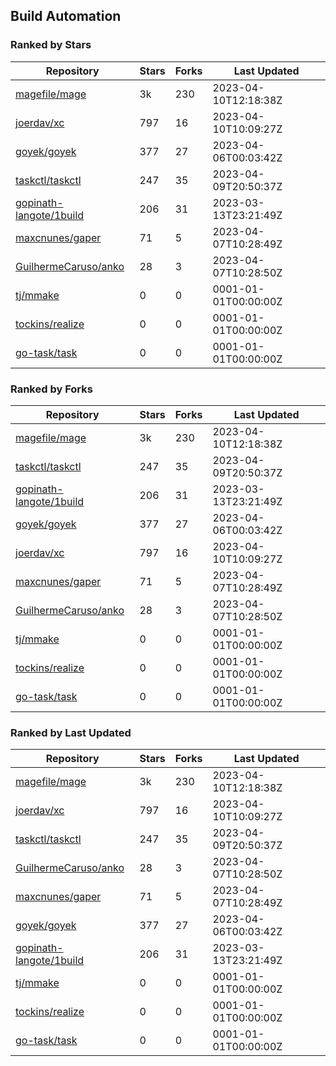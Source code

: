 ## Build Automation

### Ranked by Stars

| Repository | Stars | Forks | Last Updated |
|------------|-------|-------|--------------|
| [magefile/mage](https://github.com/magefile/mage) | 3k | 230 | 2023-04-10T12:18:38Z |
| [joerdav/xc](https://github.com/joerdav/xc) | 797 | 16 | 2023-04-10T10:09:27Z |
| [goyek/goyek](https://github.com/goyek/goyek) | 377 | 27 | 2023-04-06T00:03:42Z |
| [taskctl/taskctl](https://github.com/taskctl/taskctl) | 247 | 35 | 2023-04-09T20:50:37Z |
| [gopinath-langote/1build](https://github.com/gopinath-langote/1build) | 206 | 31 | 2023-03-13T23:21:49Z |
| [maxcnunes/gaper](https://github.com/maxcnunes/gaper) | 71 | 5 | 2023-04-07T10:28:49Z |
| [GuilhermeCaruso/anko](https://github.com/GuilhermeCaruso/anko) | 28 | 3 | 2023-04-07T10:28:50Z |
| [tj/mmake](https://github.com/tj/mmake) | 0 | 0 | 0001-01-01T00:00:00Z |
| [tockins/realize](https://github.com/tockins/realize) | 0 | 0 | 0001-01-01T00:00:00Z |
| [go-task/task](https://github.com/go-task/task) | 0 | 0 | 0001-01-01T00:00:00Z |

### Ranked by Forks

| Repository | Stars | Forks | Last Updated |
|------------|-------|-------|--------------|
| [magefile/mage](https://github.com/magefile/mage) | 3k | 230 | 2023-04-10T12:18:38Z |
| [taskctl/taskctl](https://github.com/taskctl/taskctl) | 247 | 35 | 2023-04-09T20:50:37Z |
| [gopinath-langote/1build](https://github.com/gopinath-langote/1build) | 206 | 31 | 2023-03-13T23:21:49Z |
| [goyek/goyek](https://github.com/goyek/goyek) | 377 | 27 | 2023-04-06T00:03:42Z |
| [joerdav/xc](https://github.com/joerdav/xc) | 797 | 16 | 2023-04-10T10:09:27Z |
| [maxcnunes/gaper](https://github.com/maxcnunes/gaper) | 71 | 5 | 2023-04-07T10:28:49Z |
| [GuilhermeCaruso/anko](https://github.com/GuilhermeCaruso/anko) | 28 | 3 | 2023-04-07T10:28:50Z |
| [tj/mmake](https://github.com/tj/mmake) | 0 | 0 | 0001-01-01T00:00:00Z |
| [tockins/realize](https://github.com/tockins/realize) | 0 | 0 | 0001-01-01T00:00:00Z |
| [go-task/task](https://github.com/go-task/task) | 0 | 0 | 0001-01-01T00:00:00Z |

### Ranked by Last Updated

| Repository | Stars | Forks | Last Updated |
|------------|-------|-------|--------------|
| [magefile/mage](https://github.com/magefile/mage) | 3k | 230 | 2023-04-10T12:18:38Z |
| [joerdav/xc](https://github.com/joerdav/xc) | 797 | 16 | 2023-04-10T10:09:27Z |
| [taskctl/taskctl](https://github.com/taskctl/taskctl) | 247 | 35 | 2023-04-09T20:50:37Z |
| [GuilhermeCaruso/anko](https://github.com/GuilhermeCaruso/anko) | 28 | 3 | 2023-04-07T10:28:50Z |
| [maxcnunes/gaper](https://github.com/maxcnunes/gaper) | 71 | 5 | 2023-04-07T10:28:49Z |
| [goyek/goyek](https://github.com/goyek/goyek) | 377 | 27 | 2023-04-06T00:03:42Z |
| [gopinath-langote/1build](https://github.com/gopinath-langote/1build) | 206 | 31 | 2023-03-13T23:21:49Z |
| [tj/mmake](https://github.com/tj/mmake) | 0 | 0 | 0001-01-01T00:00:00Z |
| [tockins/realize](https://github.com/tockins/realize) | 0 | 0 | 0001-01-01T00:00:00Z |
| [go-task/task](https://github.com/go-task/task) | 0 | 0 | 0001-01-01T00:00:00Z |

